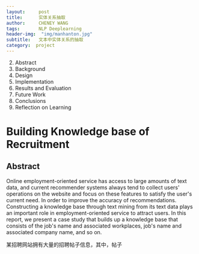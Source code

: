 ```yaml
---
layout:     post
title:      实体关系抽取
author:     CHENEY WANG
tags: 		NLP Deeplearning
header-img:  "img/manhanton.jpg"
subtitle:  	文本中实体关系的抽取
category:  project
---
```

<!-- Start Writing Below in Markdown -->

2. Abstract
3. Background
4. Design
5. Implementation
6. Results and Evaluation
7. Future Work
8. Conclusions
9. Reflection on Learning
# Building Knowledge base of Recruitment 
## Abstract
Online employment-oriented service has access to large amounts of text data, and current recommender systems always tend to collect users' operations on the website and focus on these features to satisfy the user's current need. In order to improve the accuracy of recommendations. Constructing a knowledge base through text mining from its text data plays an important role in employment-oriented service to attract users. In this report, we present a case study that builds up a knowledge base that consists of the job's name and associated workplaces, job's name and associated company name, and so on. 


某招聘网站拥有大量的招聘帖子信息，其中，帖子

